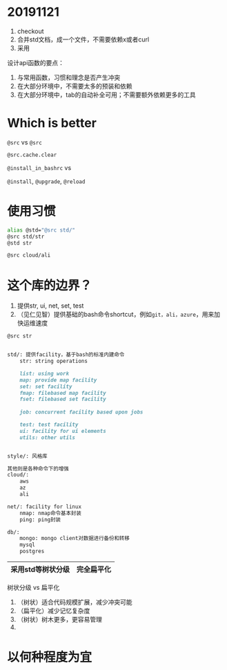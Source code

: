 
# 20191121

1. checkout
2. 合并std文档，成一个文件，不需要依赖x或者curl
3. 采用

设计api函数的要点：

1. 与常用函数，习惯和理念是否产生冲突
2. 在大部分环境中，不需要太多的预装和依赖
3. 在大部分环境中，tab的自动补全可用；不需要额外依赖更多的工具

# Which is better


`@src` vs `@src`

`@src.cache.clear`

`@install_in_bashrc`
vs

`@install`, `@upgrade`, `@reload`

# 使用习惯

```bash
alias @std="@src std/"
@src std/str
@std str

@src cloud/ali
```

# 这个库的边界？

1. 提供str, ui, net, set, test
2. （见仁见智）提供基础的bash命令shortcut，例如`git，ali，azure`，用来加快运维速度


```bash
@src str
```

```markdown

std/: 提供facility，基于bash的标准内建命令
    str: string operations

    list: using work
    map: provide map facility
    set: set facility
    fmap: filebased map facility
    fset: filebased set facility
    
    job: concurrent facility based upon jobs

    test: test facility
    ui: facility for ui elements
    utils: other utils


style/: 风格库

其他则是各种命令下的增强
cloud/:
    aws
    az
    ali

net/: facility for linux
    nmap: nmap命令基本封装
    ping: ping封装

db/:
    mongo: mongo client对数据进行备份和转移
    mysql
    postgres


```

| 采用std等树状分级 | 完全扁平化 |
| --- | --- |

树状分级 vs 扁平化

1. （树状）适合代码规模扩展，减少冲突可能
2. （扁平化）减少记忆复杂度
3. （树状）树木更多，更容易管理
4. 

# 以何种程度为宜



